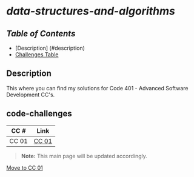 # ***data-structures-and-algorithms***

## ***Table of Contents***

- [Description] (#description)
- [Challenges Table](#code-challenges)

## Description

This where you can find my solutions for Code 401 - Advanced Software Development CC's.

## code-challenges

| CC #      | Link |
| ----------- | ----------- |
| CC 01     | [CC 01](./array_reverse/README.md) |

> **Note:** This main page will be updated accordingly.

[Move to CC 01](./array_reverse/README.md)
